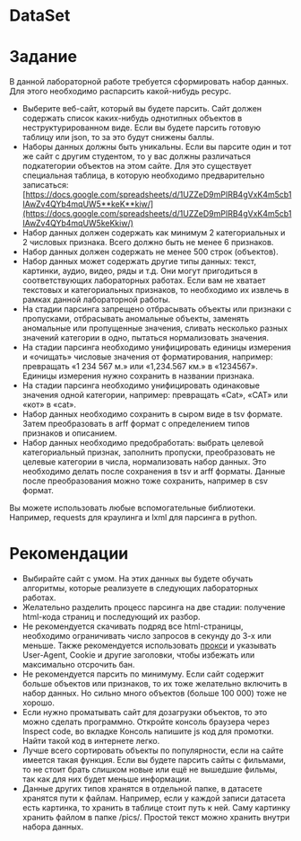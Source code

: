 # DataSet

# Задание

В данной лабораторной работе требуется сформировать набор данных. Для этого необходимо распарсить какой-нибудь ресурс.

* Выберите веб\-сайт, который вы будете парсить. Сайт должен содержать список каких-нибудь однотипных объектов в неструктурированном виде. Если вы будете парсить готовую таблицу или json, то за это будут снижены баллы.   
* Наборы данных должны быть уникальны. Если вы парсите один и тот же сайт с другим студентом, то у вас должны различаться подкатегории объектов на этом сайте. Для это существует специальная таблица, в которую необходимо предварительно записаться: [https://docs.google.com/spreadsheets/d/1UZZeD9mPIRB4gVxK4m5cb1IAwZv4QYb4mqUW5**keK**kiw/](https://docs.google.com/spreadsheets/d/1UZZeD9mPIRB4gVxK4m5cb1IAwZv4QYb4mqUW5keKkiw/)   
* Набор данных должен содержать как минимум 2 категориальных и 2 числовых признака. Всего должно быть не менее 6 признаков.  
* Набор данных должен содержать не менее 500 строк (объектов).  
* Набор данных может содержать другие типы данных: текст, картинки, аудио, видео, ряды и т.д. Они могут пригодиться в соответствующих лабораторных работах. Если вам не хватает текстовых и категориальных признаков, то необходимо их извлечь в рамках данной лабораторной работы.  
* На стадии парсинга запрещено отбрасывать объекты или признаки с пропусками, отбрасывать аномальные объекты, заменять аномальные или пропущенные значения, сливать несколько разных значений категории в одно, пытаться нормализовать значения.  
* На стадии парсинга необходимо унифицировать единицы измерения и «‎очищать» числовые значения от форматирования, например: превращать «1 234 567 м.» или «1,234.567 км.» в «1234567». Единицы измерения нужно сохранить в названии признака.  
* На стадии парсинга необходимо унифицировать одинаковые значения одной категории, например: превращать «Cat», «CAT» или «кот» в «cat».  
* Набор данных необходимо сохранить в сыром виде в tsv формате. Затем преобразовать в arff формат с определением типов признаков и описанием.  
* Набор данных необходимо предобработать: выбрать целевой категориальный признак, заполнить пропуски, преобразовать не целевые категории в числа, нормализовать набор данных. Это необходимо делать после сохранения в tsv и arff форматы. Данные после преобразования можно тоже сохранить, например в csv формат.  


Вы можете использовать любые вспомогательные библиотеки. Например, requests для краулинга и lxml для парсинга в python.

# Рекомендации

* Выбирайте сайт с умом. На этих данных вы будете обучать алгоритмы, которые реализуете в следующих лабораторных работах.  
* Желательно разделить процесс парсинга на две стадии: получение html-кода страниц и последующий их разбор.  
* Не рекомендуется скачивать подряд все html-страницы, необходимо ограничивать число запросов в секунду до 3-х или меньше. Также рекомендуется использовать [прокси](https://stackoverflow.com/questions/36446657/requests-multiple-proxies-python) и указывать User-Agent, Cookie и другие заголовки, чтобы избежать или максимально отсрочить бан.  
* Не рекомендуется парсить по минимуму. Если сайт содержит больше объектов или признаков, то их тоже желательно включить в набор данных. Но сильно много объектов (больше 100 000\) тоже не хорошо.  
* Если нужно проматывать сайт для дозагрузки объектов, то это можно сделать программно. Откройте консоль браузера через Inspect code, во вкладке Консоль напишите js код для промотки. Найти такой код в интернете легко.  
* Лучше всего сортировать объекты по популярности, если на сайте имеется такая функция. Если вы будете парсить сайты с фильмами, то не стоит брать слишком новые или ещё не вышедшие фильмы, так как для них будет меньше информации.  
* Данные других типов хранятся в отдельной папке, в датасете хранятся пути к файлам. Например, если у каждой записи датасета есть картинка, то хранить в таблице стоит путь к ней. Саму картинку хранить файлом в папке /pics/. Простой текст можно хранить внутри набора данных.
